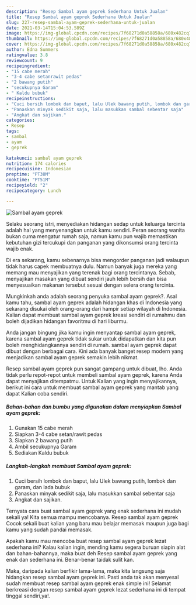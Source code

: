```yaml
---
description: "Resep Sambal ayam geprek Sederhana Untuk Jualan"
title: "Resep Sambal ayam geprek Sederhana Untuk Jualan"
slug: 227-resep-sambal-ayam-geprek-sederhana-untuk-jualan
date: 2021-03-14T15:04:53.589Z
image: https://img-global.cpcdn.com/recipes/7f68271d0a58858a/680x482cq70/sambal-ayam-geprek-foto-resep-utama.jpg
thumbnail: https://img-global.cpcdn.com/recipes/7f68271d0a58858a/680x482cq70/sambal-ayam-geprek-foto-resep-utama.jpg
cover: https://img-global.cpcdn.com/recipes/7f68271d0a58858a/680x482cq70/sambal-ayam-geprek-foto-resep-utama.jpg
author: Edna Summers
ratingvalue: 3.8
reviewcount: 9
recipeingredient:
- "15 cabe merah"
- "3-4 cabe setanrawit pedas"
- "2 bawang putih"
- "secukupnya Garam"
- " Kaldu bubuk"
recipeinstructions:
- "Cuci bersih lombok dan baput, lalu Ulek bawang putih, lombok dan garam, dan lada bubuk"
- "Panaskan minyak sedikit saja, lalu masukkan sambal sebentar saja"
- "Angkat dan sajikan."
categories:
- Resep
tags:
- sambal
- ayam
- geprek

katakunci: sambal ayam geprek 
nutrition: 174 calories
recipecuisine: Indonesian
preptime: "PT38M"
cooktime: "PT51M"
recipeyield: "2"
recipecategory: Lunch

---
```



![Sambal ayam geprek](https://img-global.cpcdn.com/recipes/7f68271d0a58858a/680x482cq70/sambal-ayam-geprek-foto-resep-utama.jpg)

Selaku seorang istri, menyediakan hidangan sedap untuk keluarga tercinta adalah hal yang menyenangkan untuk kamu sendiri. Peran seorang  wanita bukan cuma mengatur rumah saja, namun kamu pun wajib memastikan kebutuhan gizi tercukupi dan panganan yang dikonsumsi orang tercinta wajib enak.

Di era  sekarang, kamu sebenarnya bisa mengorder panganan jadi walaupun tidak harus capek membuatnya dulu. Namun banyak juga mereka yang memang mau menyajikan yang terenak bagi orang tercintanya. Sebab, menyajikan masakan yang dibuat sendiri jauh lebih bersih dan bisa menyesuaikan makanan tersebut sesuai dengan selera orang tercinta. 



Mungkinkah anda adalah seorang penyuka sambal ayam geprek?. Asal kamu tahu, sambal ayam geprek adalah hidangan khas di Indonesia yang sekarang disukai oleh orang-orang dari hampir setiap wilayah di Indonesia. Kalian dapat membuat sambal ayam geprek kreasi sendiri di rumahmu dan boleh dijadikan hidangan favoritmu di hari liburmu.

Anda jangan bingung jika kamu ingin menyantap sambal ayam geprek, karena sambal ayam geprek tidak sukar untuk didapatkan dan kita pun boleh menghidangkannya sendiri di rumah. sambal ayam geprek dapat dibuat dengan berbagai cara. Kini ada banyak banget resep modern yang menjadikan sambal ayam geprek semakin lebih nikmat.

Resep sambal ayam geprek pun sangat gampang untuk dibuat, lho. Anda tidak perlu repot-repot untuk membeli sambal ayam geprek, karena Anda dapat menyajikan ditempatmu. Untuk Kalian yang ingin menyajikannya, berikut ini cara untuk membuat sambal ayam geprek yang mantab yang dapat Kalian coba sendiri.

<!--inarticleads1-->

##### Bahan-bahan dan bumbu yang digunakan dalam menyiapkan Sambal ayam geprek:

1. Gunakan 15 cabe merah
1. Siapkan 3-4 cabe setan/rawit pedas
1. Siapkan 2 bawang putih
1. Ambil secukupnya Garam
1. Sediakan  Kaldu bubuk




<!--inarticleads2-->

##### Langkah-langkah membuat Sambal ayam geprek:

1. Cuci bersih lombok dan baput, lalu Ulek bawang putih, lombok dan garam, dan lada bubuk
1. Panaskan minyak sedikit saja, lalu masukkan sambal sebentar saja
1. Angkat dan sajikan.




Ternyata cara buat sambal ayam geprek yang enak sederhana ini mudah sekali ya! Kita semua mampu mencobanya. Resep sambal ayam geprek Cocok sekali buat kalian yang baru mau belajar memasak maupun juga bagi kamu yang sudah pandai memasak.

Apakah kamu mau mencoba buat resep sambal ayam geprek lezat sederhana ini? Kalau kalian ingin, mending kamu segera buruan siapin alat dan bahan-bahannya, maka buat deh Resep sambal ayam geprek yang enak dan sederhana ini. Benar-benar taidak sulit kan. 

Maka, daripada kalian berfikir lama-lama, maka kita langsung saja hidangkan resep sambal ayam geprek ini. Pasti anda tak akan menyesal sudah membuat resep sambal ayam geprek enak simple ini! Selamat berkreasi dengan resep sambal ayam geprek lezat sederhana ini di tempat tinggal sendiri,ya!.

